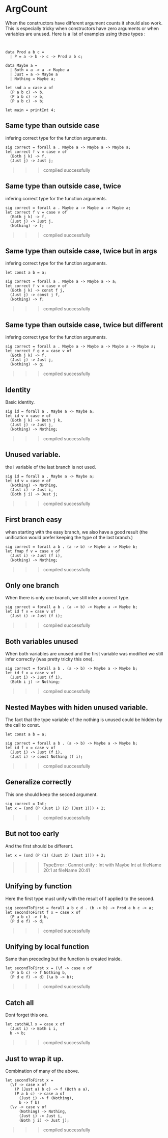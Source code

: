 # ArgCount

When the constructors have different argument counts it should also work.
This is especially tricky when constructors have zero arguments or when variables are unused.
Here is a list of examples using these types : 
```

  
data Prod a b c = 
  | P = a -> b -> c -> Prod a b c;

data Maybe a =
  | Both = a -> a -> Maybe a
  | Just = a -> Maybe a
  | Nothing = Maybe a;
  
let snd a = case a of  
  (P a b c) -> b,
  (P a b c) -> b,
  (P a b c) -> b;

let main = printInt 4;
```

## Same type than outside case 

infering correct type for the function arguments.

```
sig correct = forall a . Maybe a -> Maybe a -> Maybe a;
let correct f v = case v of
  (Both j k) -> f,
  (Just j) -> Just j;
```
>>>compiled successfully


## Same type than outside case, twice

infering correct type for the function arguments.

```
sig correct = forall a . Maybe a -> Maybe a -> Maybe a;
let correct f v = case v of
  (Both j k) -> f,
  (Just j) -> Just j,
  (Nothing) -> f;
```
>>>compiled successfully

## Same type than outside case, twice but in args

infering correct type for the function arguments.

```
let const a b = a;

sig correct = forall a . Maybe a -> Maybe a -> a;
let correct f v = case v of
  (Both j k) -> const f j,
  (Just j) -> const j f,
  (Nothing) -> f;
```
>>>compiled successfully


## Same type than outside case, twice but different

infering correct type for the function arguments.

```
sig correct = forall a . Maybe a -> Maybe a -> Maybe a -> Maybe a;
let correct f g v = case v of
  (Both j k) -> f,
  (Just j) -> Just j,
  (Nothing) -> g;
```
>>>compiled successfully


## Identity

Basic identity.

```
sig id = forall a . Maybe a -> Maybe a;
let id v = case v of
  (Both j k) -> Both j k,
  (Just j) -> Just j,
  (Nothing) -> Nothing;
```
>>>compiled successfully


## Unused variable.

the i variable of the last branch is not used.

```  
sig id = forall a . Maybe a -> Maybe a;
let id v = case v of
  (Nothing) -> Nothing,
  (Just i) -> Just i,
  (Both j i) -> Just j;
```
>>>compiled successfully

## First branch easy 

when starting with the easy branch, we also have a good result (the unification would prefer keeping the type of the last branch.)
```
sig correct = forall a b . (a -> b) -> Maybe a -> Maybe b;
let fmap f v = case v of
  (Just i) -> Just (f i),
  (Nothing) -> Nothing;
```
>>>compiled successfully


## Only one branch

When there is only one branch, we still infer a correct type.
```
sig correct = forall a b . (a -> b) -> Maybe a -> Maybe b;
let id f v = case v of
  (Just i) -> Just (f i);
```
>>>compiled successfully

## Both variables unused

When both variables are unused and the first variable was modified we still infer correctly (was pretty tricky this one).
```
sig correct = forall a b . (a -> b) -> Maybe a -> Maybe b;
let id f v = case v of
  (Just i) -> Just (f i),
  (Both i j) -> Nothing;
```
>>>compiled successfully

## Nested Maybes with hiden unused variable.

The fact that the type variable of the nothing is unused could be hidden by the call to const.

```
let const a b = a;

sig correct = forall a b . (a -> b) -> Maybe a -> Maybe b;
let id f v = case v of
  (Just i) -> Just (f i),
  (Just i) -> const Nothing (f i);
```
>>>compiled successfully


## Generalize correctly

This one should keep the second argument. 

```
sig correct = Int;
let x = (snd (P (Just 1) (2) (Just 1))) + 2;
```
>>>compiled successfully

## But not too early

And the first should be different.
```
let x = (snd (P (1) (Just 2) (Just 1))) + 2;
```
>>>TypeError : Cannot unify : Int with Maybe Int at fileName 20:1 at fileName 20:41


## Unifying by function

Here the first type must unify with the result of f applied to the second.
```
sig secondToFirst = forall a b c d . (b -> b) -> Prod a b c -> a;  
let secondToFirst f x = case x of
  (P a b c) -> f b,
  (P d e f) -> d;
```
>>>compiled successfully

## Unifying by local function

Same than preceding but the function is created inside.
```
let secondToFirst x = (\f -> case x of 
  (P a b c) -> f Nothing b,
  (P d e f) -> d) (\a b -> b);
```
>>>compiled successfully

## Catch all
Dont forget this one.
```
let catchALl x = case x of
  (Just i) -> Both i i,
  b -> b;

```
>>>compiled successfully

## Just to wrap it up.

Combination of many of the above.

```
let secondToFirst x = 
  (\f -> case x of 
    (P (Just a) b c) -> f (Both a a),
    (P a b c) -> case a of 
      (Just i) -> f (Nothing),
      b -> f b)
  (\v -> case v of
      (Nothing) -> Nothing,
      (Just i) -> Just i,
      (Both j i) -> Just j);
```
>>>compiled successfully
